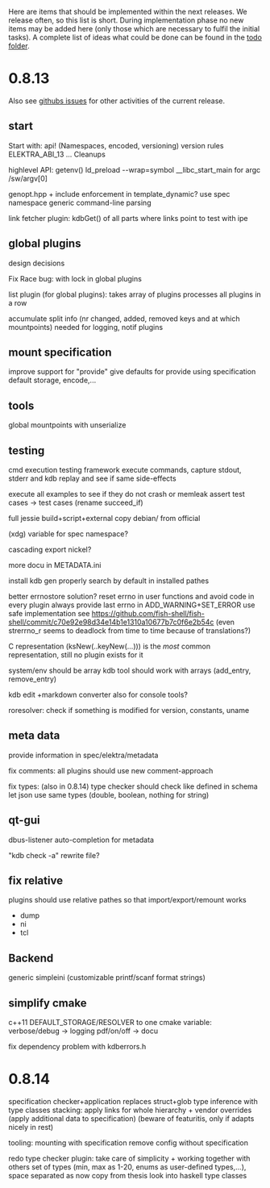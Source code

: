 Here are items that should be implemented within the next releases.
We release often, so this list is short.
During implementation phase no new items may be added here (only
those which are necessary to fulfil the initial tasks).
A complete list of ideas what could be done can be found in the
[todo folder](.).




# 0.8.13

Also see [githubs issues](http://git.libelektra.org/issues)
for other activities of the current release.

## start

Start with:
	api! (Namespaces, encoded, versioning)
	version rules ELEKTRA_ABI_13 ...
	Cleanups

highlevel API: getenv()
	ld_preload
	--wrap=symbol __libc_start_main for argc /sw/argv[0]

genopt.hpp + include enforcement in template_dynamic?
	use spec namespace
	generic command-line parsing

link fetcher plugin: kdbGet() of all parts where links point to
	test with ipe

## global plugins

design decisions

Fix Race bug: with lock in global plugins

list plugin (for global plugins): takes array of plugins
	processes all plugins in a row

accumulate split info (nr changed, added, removed keys and at which mountpoints)
needed for logging, notif plugins

## mount specification

improve support for "provide"
give defaults for provide using specification
default storage, encode,...

## tools

global mountpoints with unserialize

## testing

cmd execution testing framework
	execute commands, capture stdout, stderr and kdb
	replay and see if same side-effects

execute all examples to see if they do not crash or memleak
	assert test cases -> test cases (rename succeed_if)

full jessie build+script+external
copy debian/ from official

(xdg) variable for spec namespace?

cascading export nickel?

more docu in METADATA.ini

install kdb gen properly
	search by default in installed pathes

better errnostore solution?
	reset errno in user functions and avoid code in every plugin
	always provide last errno in ADD_WARNING+SET_ERROR
	use safe implementation see
	https://github.com/fish-shell/fish-shell/commit/c70e92e98d34e14b1e1310a10677b7c0f6e2b54c
	(even strerrno_r seems to deadlock from time to time because of translations?)

C representation (ksNew(..keyNew(...))) is the *most* common representation, still no plugin
exists for it

system/env should be array
kdb tool should work with arrays (add_entry, remove_entry)

kdb edit
	+markdown converter also for console tools?

roresolver: check if something is modified
	for version, constants, uname

## meta data ##

provide information in spec/elektra/metadata

fix comments:
	all plugins should use new comment-approach

fix types: (also in 0.8.14)
	type checker should check like defined in schema
	let json use same types (double, boolean, nothing for string)

## qt-gui

dbus-listener
auto-completion for metadata

"kdb check -a" rewrite file?

## fix relative ##

plugins should use relative pathes so that import/export/remount works

- dump
- ni
- tcl

## Backend ##

generic simpleini (customizable printf/scanf format strings)

## simplify cmake ##

c++11
DEFAULT_STORAGE/RESOLVER
to one cmake variable:
	verbose/debug -> logging
	pdf/on/off -> docu

fix dependency problem with kdberrors.h


# 0.8.14

specification checker+application
	replaces struct+glob
	type inference with type classes
	stacking: apply links for whole hierarchy
	+ vendor overrides (apply additional data to specification)
	(beware of featuritis, only if adapts nicely in rest)

tooling:
	mounting with specification
	remove config without specification

redo type checker plugin: take care of simplicity + working together with others
	set of types (min, max as 1-20, enums as user-defined types,...), space separated as now
	copy from thesis
	look into haskell type classes
